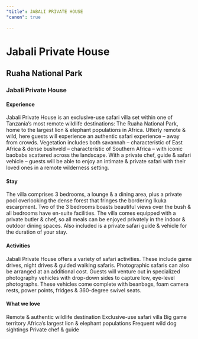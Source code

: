 ```yaml
---
"title": JABALI PRIVATE HOUSE
"canon": true

---
```


# Jabali Private House
## Ruaha National Park
### Jabali Private House

#### Experience
Jabali Private House is an exclusive-use safari villa set within one of Tanzania’s most remote wildlife destinations:  The Ruaha National Park, home to the largest lion &amp; elephant populations in Africa.
Utterly remote &amp; wild, here guests will experience an authentic safari experience – away from crowds.  Vegetation includes both savannah – characteristic of East Africa &amp; dense bushveld – characteristic of Southern Africa – with iconic baobabs scattered across the landscape.
With a private chef, guide &amp; safari vehicle – guests will be able to enjoy an intimate &amp; private safari with their loved ones in a remote wilderness setting.

#### Stay
The villa comprises 3 bedrooms, a lounge &amp; a dining area, plus a private pool overlooking the dense forest that fringes the bordering Ikuka escarpment.
Two of the 3 bedrooms boasts beautiful views over the bush &amp; all bedrooms have en-suite facilities.
The villa comes equipped with a private butler &amp; chef, so all meals can be enjoyed privately in the indoor &amp; outdoor dining spaces.  Also included is a private safari guide &amp; vehicle for the duration of your stay.

#### Activities
Jabali Private House offers a variety of safari activities.  These include game drives, night drives &amp; guided walking safaris.
Photographic safaris can also be arranged at an additional cost.  Guests will venture out in specialized photography vehicles with drop-down sides to capture low, eye-level photographs.  These vehicles come complete with beanbags, foam camera rests, power points, fridges &amp; 360-degree swivel seats.


#### What we love
Remote &amp; authentic wildlife destination
Exclusive-use safari villa
Big game territory
Africa’s largest lion &amp; elephant populations
Frequent wild dog sightings
Private chef &amp; guide